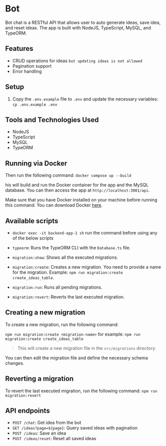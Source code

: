 # Bot

Bot chat is a RESTful API that allows user to auto generate ideas, save idea, and reset ideas. The app is built with NodeJS, TypeScript, MySQL, and TypeORM.

## Features

- CRUD operations for ideas `but updating ideas is not allowed`
- Pagination support
- Error handling



## Setup
1. Copy the `.env.example` file to `.env` and update the necessary variables: `cp .env.example .env`

## Tools and Technologies Used
- NodeJS
- TypeScript
- MySQL
- TypeORM

## Running via Docker
Then run the following command:
`docker compose up --build`

his will build and run the Docker container for the app and the MySQL database. You can then access the app at `http://localhost:3001/api`.

Make sure that you have Docker installed on your machine before running this command. You can download Docker [here](https://www.docker.com/get-started).


## Available scripts
- `docker exec -it backend-app-1 sh` run the command before using any of the below scripts

- `typeorm`: Runs the TypeORM CLI with the `Database.ts` file.
- `migration:show`: Shows all the executed migrations.
- `migration:create`: Creates a new migration. You need to provide a name for the migration. Example: `npm run migration:create create_ideas_table`.
- `migration:run`: Runs all pending migrations.
- `migration:revert`: Reverts the last executed migration.

## Creating a new migration

To create a new migration, run the following command:

`npm run migration:create <migration-name>` for example: `npm run migration:create create_ideas_table`

> This will create a new migration file in the `src/migrations` directory.

You can then edit the migration file and define the necessary schema changes.

## Reverting a migration

To revert the last executed migration, run the following command: `npm run migration:revert`

## API endpoints

- `POST /chat`: Get idea from the bot
- `GET /ideas?page=${page}`: Query saved ideas with pagination
- `POST /ideas`: Save an idea
- `POST /ideas/reset`: Reset all saved ideas